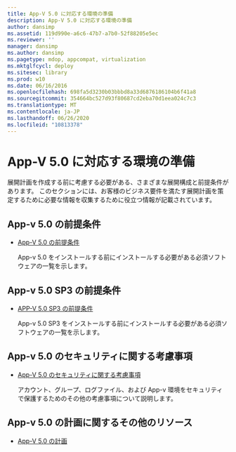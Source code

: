```yaml
---
title: App-V 5.0 に対応する環境の準備
description: App-V 5.0 に対応する環境の準備
author: dansimp
ms.assetid: 119d990e-a6c6-47b7-a7b0-52f88205e5ec
ms.reviewer: ''
manager: dansimp
ms.author: dansimp
ms.pagetype: mdop, appcompat, virtualization
ms.mktglfcycl: deploy
ms.sitesec: library
ms.prod: w10
ms.date: 06/16/2016
ms.openlocfilehash: 698fa5d3230b03bbbd8a33d6876186104b6f41a8
ms.sourcegitcommit: 354664bc527d93f80687cd2eba70d1eea024c7c3
ms.translationtype: MT
ms.contentlocale: ja-JP
ms.lasthandoff: 06/26/2020
ms.locfileid: "10813378"
---
```

# App-V 5.0 に対応する環境の準備


展開計画を作成する前に考慮する必要がある、さまざまな展開構成と前提条件があります。 このセクションには、お客様のビジネス要件を満たす展開計画を策定するために必要な情報を収集するために役立つ情報が記載されています。

## App-v 5.0 の前提条件


-   [App-V 5.0 の前提条件](app-v-50-prerequisites.md)

    App-v 5.0 をインストールする前にインストールする必要がある必須ソフトウェアの一覧を示します。

## App-v 5.0 SP3 の前提条件


-   [APP-V 5.0 SP3 の前提条件](app-v-50-sp3-prerequisites.md)

    App-v 5.0 SP3 をインストールする前にインストールする必要がある必須ソフトウェアの一覧を示します。

## App-v 5.0 のセキュリティに関する考慮事項


-   [App-V 5.0 のセキュリティに関する考慮事項](app-v-50-security-considerations.md)

    アカウント、グループ、ログファイル、および App-v 環境をセキュリティで保護するためのその他の考慮事項について説明します。






## <a href="" id="other-resources-for-app-v-5-0-planning-"></a>App-v 5.0 の計画に関するその他のリソース


-   [App-V 5.0 の計画](planning-for-app-v-50-rc.md)

 

 





